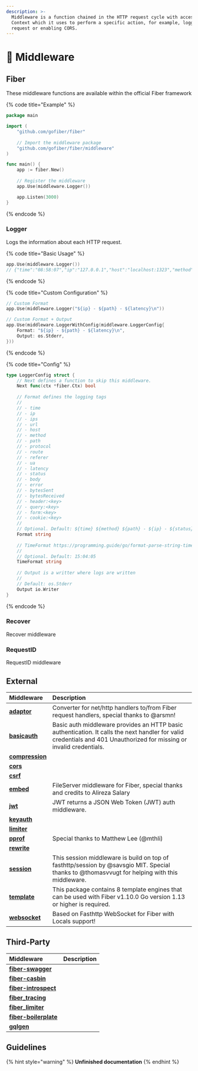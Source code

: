 ```yaml
---
description: >-
  Middleware is a function chained in the HTTP request cycle with access to the
  Context which it uses to perform a specific action, for example, logging every
  request or enabling CORS.
---
```


# 🧬 Middleware

## Fiber

These middleware functions are available within the official Fiber framework

{% code title="Example" %}
```go
package main

import (
	"github.com/gofiber/fiber"
	
	// Import the middleware package
	"github.com/gofiber/fiber/middleware"
)

func main() {
	app := fiber.New()
	
	// Register the middleware
	app.Use(middleware.Logger())

	app.Listen(3000)
}
```
{% endcode %}

### Logger

Logs the information about each HTTP request.

{% code title="Basic Usage" %}
```go
app.Use(middleware.Logger())
// {"time":"08:58:07","ip":"127.0.0.1","host":"localhost:1323","method":"GET","url":"/","status":200}
```
{% endcode %}

{% code title="Custom Configuration" %}
```go
// Custom Format
app.Use(middleware.Logger("${ip} - ${path} - ${latency}\n"))

// Custom Format + Output
app.Use(middleware.LoggerWithConfig(middleware.LoggerConfig{
    Format: "${ip} - ${path} - ${latency}\n",
    Output: os.Stderr,
}))
```
{% endcode %}

{% code title="Config" %}
```go
type LoggerConfig struct {
    // Next defines a function to skip this middleware.
    Next func(ctx *fiber.Ctx) bool
    
    // Format defines the logging tags
    // 
    // - time
    // - ip
    // - ips
    // - url
    // - host
    // - method
    // - path
    // - protocol
    // - route
    // - referer
    // - ua
    // - latency
    // - status
    // - body
    // - error
    // - bytesSent
    // - bytesReceived
    // - header:<key>
    // - query:<key>
    // - form:<key>
    // - cookie:<key>
    // 
    // Optional. Default: ${time} ${method} ${path} - ${ip} - ${status} - ${latency}\n
    Format string
    
    // TimeFormat https://programming.guide/go/format-parse-string-time-date-example.html
    //
    // Optional. Default: 15:04:05
    TimeFormat string
    
    // Output is a writter where logs are written
    //
    // Default: os.Stderr
    Output io.Writer
}
```
{% endcode %}

### Recover

Recover middleware

### RequestID

RequestID middleware



## External

| Middleware | Description |
| :--- | :--- |
| [**adaptor**](https://github.com/gofiber/adaptor) | Converter for net/http handlers to/from Fiber request handlers, special thanks to @arsmn! |
| [**basicauth**](https://github.com/gofiber/basicauth) | Basic auth middleware provides an HTTP basic authentication. It calls the next handler for valid credentials and 401 Unauthorized for missing or invalid credentials. |
| [**compression**](https://github.com/gofiber/compression) |  |
| [**cors**](https://github.com/gofiber/cors) |  |
| [**csrf**](https://github.com/gofiber/csrf) |  |
| [**embed**](https://github.com/gofiber/embed) | FileServer middleware for Fiber, special thanks and credits to Alireza Salary |
| [**jwt**](https://github.com/gofiber/jwt) | JWT returns a JSON Web Token \(JWT\) auth middleware. |
| [**keyauth**](https://github.com/gofiber/keyauth) |  |
| [**limiter**](https://github.com/gofiber/limiter) |  |
| [**pprof**](https://github.com/gofiber/pprof) | Special thanks to Matthew Lee \(@mthli\) |
| [**rewrite**](https://github.com/gofiber/rewrite) |  |
| [**session**](https://github.com/gofiber/session) | This session middleware is build on top of fasthttp/session by @savsgio MIT. Special thanks to @thomasvvugt for helping with this middleware. |
| [**template**](https://github.com/gofiber/template) | This package contains 8 template engines that can be used with Fiber v1.10.0 Go version 1.13 or higher is required. |
| [**websocket**](https://github.com/gofiber/websocket) | Based on Fasthttp WebSocket for Fiber with Locals support! |

## Third-Party

| Middleware | Description |
| :--- | :--- |
| [**fiber-swagger**](https://github.com/arsmn/fiber-swagger) |  |
| [**fiber-casbin**](https://github.com/arsmn/fiber-casbin) |  |
| [**fiber-introspect**](https://github.com/arsmn/fiber-introspect) |  |
| [**fiber\_tracing**](https://github.com/shareed2k/fiber_tracing) |  |
| [**fiber\_limiter**](https://github.com/shareed2k/fiber_limiter) |  |
| [**fiber-boilerplate**](https://github.com/thomasvvugt/fiber-boilerplate) |  |
| [**gqlgen**](https://github.com/arsmn/gqlgen) |  |

## Guidelines

{% hint style="warning" %}
**Unfinished documentation**
{% endhint %}

